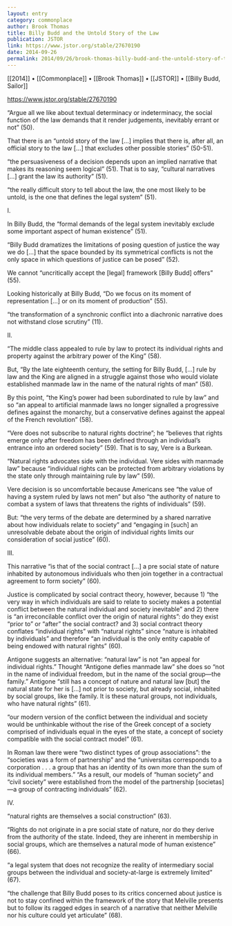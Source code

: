 ```yaml
---
layout: entry
category: commonplace
author: Brook Thomas
title: Billy Budd and the Untold Story of the Law
publication: JSTOR
link: https://www.jstor.org/stable/27670190
date: 2014-09-26
permalink: 2014/09/26/brook-thomas-billy-budd-and-the-untold-story-of-the-law
---
```


[[2014]] • [[Commonplace]] • [[Brook Thomas]] • [[JSTOR]] • [[Billy Budd, Sailor]]

https://www.jstor.org/stable/27670190

“Argue all we like about textual determinacy or indeterminacy, the social function of the law demands that it render judgements, inevitably errant or not” (50). 

That there is an “untold story of the law […] implies that there is, after all, an official story to the law […] that excludes other possible stories” (50-51).

“the persuasiveness of a decision depends upon an implied narrative that makes its reasoning seem logical” (51). That is to say, “cultural narratives […] grant the law its authority” (51).

“the really difficult story to tell about the law, the one most likely to be untold, is the one that defines the legal system” (51).


I.

In Billy Budd, the “formal demands of the legal system inevitably exclude some important aspect of human existence” (51).

“Billy Budd dramatizes the limitations of posing question of justice the way we do […] that the space bounded by its symmetrical conflicts is not the only space in which questions of justice can be posed” (52).

We cannot “uncritically accept the [legal] framework [Billy Budd] offers” (55).

Looking historically at Billy Budd, “Do we focus on its moment of representation […] or on its moment of production” (55).

“the transformation of a synchronic conflict into a diachronic narrative does not withstand close scrutiny” (11).


II.

“The middle class appealed to rule by law to protect its individual rights and property against the arbitrary power of the King” (58).

But, “By the late eighteenth century, the setting for Billy Budd, […] rule by law and the King are aligned in a struggle against those who would violate established manmade law in the name of the natural rights of man” (58).

By this point, “the King’s power had been subordinated to rule by law” and so “an appeal to artificial manmade laws no longer signalled a progressive defines against the monarchy, but a conservative defines against the appeal of the French revolution” (58).

“Vere does not subscribe to natural rights doctrine”; he “believes that rights emerge only after freedom has been defined through an individual’s entrance into an ordered society” (59). That is to say, Vere is a Burkean.

“Natural rights advocates side with the individual. Vere sides with manmade law” because “individual rights can be protected from arbitrary violations by the state only through maintaining rule by law” (59).

Vere decision is so uncomfortable because Americans see “the value of having a system ruled by laws not men” but also “the authority of nature to combat a system of laws that threatens the rights of individuals” (59).

But: “the very terms of the debate are determined by a shared narrative about how individuals relate to society” and “engaging in [such] an unresolvable debate about the origin of individual rights limits our consideration of social justice” (60). 


III.

This narrative “is that of the social contract […] a pre social state of nature inhabited by autonomous individuals who then join together in a contractual agreement to form society” (60).

Justice is complicated by social contract theory, however, because 1) “the very way in which individuals are said to relate to society makes a potential conflict between the natural individual and society inevitable” and 2) there is “an irreconcilable conflict over the origin of natural rights”: do they exist “prior to” or “after” the social contract? and 3) social contract theory conflates “individual rights” with “natural rights” since “nature is inhabited by individuals” and therefore “an individual is the only entity capable of being endowed with natural rights” (60).

Antigone suggests an alternative: “natural law” is not “an appeal for individual rights.” Thought “Antigone defies manmade law” she does so “not in the name of individual freedom, but in the name of the social group—the family.” Antigone “still has a concept of nature and natural law [but] the natural state for her is […] not prior to society, but already social, inhabited by social groups, like the family. It is these natural groups, not individuals, who have natural rights” (61).

“our modern version of the conflict between the individual and society would be unthinkable without the rise of the Greek concept of a society comprised of individuals equal in the eyes of the state, a concept of society compatible with the social contract model” (61).

In Roman law there were “two distinct types of group associations”: the “societies was a form of partnership” and the “universitas corresponds to a corporation . . . a group that has an identity of its own more than the sum of its individual members.” “As a result, our models of “human society” and “civil society” were established from the model of the partnership [societas]—a group of contracting individuals” (62).


IV.

“natural rights are themselves a social construction” (63).

“Rights do not originate in a pre social state of nature, nor do they derive from the authority of the state. Indeed, they are inherent in membership in social groups, which are themselves a natural mode of human existence” (66).

“a legal system that does not recognize the reality of intermediary social groups between the individual and society-at-large is extremely limited” (67).

“the challenge that Billy Budd poses to its critics concerned about justice is not to stay confined within the framework of the story that Melville presents but to follow its ragged edges in search of a narrative that neither Melville nor his culture could yet articulate” (68).




